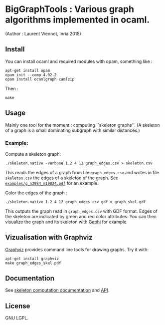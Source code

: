 # BigGraphTools : Various graph algorithms implemented in ocaml.

(Author : Laurent Viennot, Inria 2015)

## Install

You can install ocaml and required modules with opam, something like :
```
apt-get install opam
opam init --comp 4.02.2
opam install ocamlgraph camlzip
```

Then :
```
make
```

## Usage

Mainly one tool for the moment : computing ``skeleton graphs''. (A skeleton
of a graph is a small dominating subgraph with similar distances.)

### Example:

Compute a skeleton graph:
```
./skeleton.native -verbose 1.2 4 12 graph_edges.csv > skeleton.csv
```

This reads the edges of a graph from file `graph_edges.csv` and 
writes in file `skeleton.csv` the edges of a skeleton of the graph.
See [`examples/g_n2984_m19024.pdf`](tree/master/examples/) for an example.

Color the edges of the graph :
```
./skeleton.native 1.2 4 12 graph_edges.csv gdf > graph_skel.gdf
```

This outputs the graph read in `graph_edges.csv` with GDF format. Edges of the
skeleton are indicated by green and red color attributes. You can then
visualize the graph and its skeleton with [Gephi](http://gephi.github.io/)
for example.



## Vizualisation with Graphviz

[Graphviz](http://graphviz.org/) provides command line tools for drawing graphs.
Try it with:
```
apt-get install graphviz
make graph_edges_skel.pdf
```



## Documentation

See [skeleton computation
documentation](https://who.rocq.inria.fr/Laurent.Viennot/dev/big-graph-tools/api.doc/Skeleton.Skeleton.html)
and
[API](https://who.rocq.inria.fr/Laurent.Viennot/dev/big-graph-tools/api.doc/).




## License

GNU LGPL.


